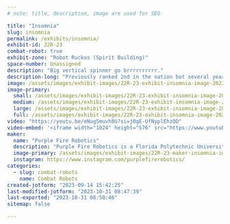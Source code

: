 ```yaml
---
# note: title, description, image are used for SEO

title: "Insomnia"
slug: insomnia
permalink: /exhibits/insomnia/
exhibit-id: 22R-23
combat-robot: true
exhibit-zone: "Robot Ruckus (Spirit Building)"
space-number: Unassigned
description: "Big vertical spinner go brrrrrrrrrr."
description-long: "Previously ranked 2nd in the nation bot several years in the making, so I hope it works?"
image: /assets/images/exhibit-images/22R-23-exhibit-insomnia-image-2023-09-14-154126531-large.png
image-primary: 
  small: /assets/images/exhibit-images/22R-23-exhibit-insomnia-image-2023-09-14-154126531-small.png
  medium: /assets/images/exhibit-images/22R-23-exhibit-insomnia-image-2023-09-14-154126531-medium.png
  large: /assets/images/exhibit-images/22R-23-exhibit-insomnia-image-2023-09-14-154126531-large.png
  full: /assets/images/exhibit-images/22R-23-exhibit-insomnia-image-2023-09-14-154126531-full.png
video: "https://youtu.be/eNugSmuvh8U?si=j0gE-UfNyplEhzOD"
video-embed: '<iframe width="1024" height="576" src="https://www.youtube.com/embed/eNugSmuvh8U?feature=oembed" frameborder="0" allow="accelerometer; autoplay; clipboard-write; encrypted-media; gyroscope; picture-in-picture; web-share" allowfullscreen title="Insomnia 1lb Combat Robot Best Hits Compilation (2020 - mid 2023)"></iframe>'
maker: 
  name: "Purple Fire Robotics"
  description: "Purple Fire Robotics is a Florida Polytechnic University club that aims to provide opportunities and lab space for all students to learn and gain experience in robotics through competitions, events, student led research, and other robotics projects."
  image-primary: /assets/images/exhibit-images/22R-23-maker-insomnia-image-2023-09-14-153915101-medium.png
  instagram: https://www.instagram.com/purplefirerobotics/
categories: 
  - slug: combat-robots
    name: Combat Robots
created-jotform: "2023-09-14 15:42:25"
last-modified-jotform: "2023-10-31 08:47:39"
last-exported: "2023-10-31 08:50:46"
sitemap: false

---
```

